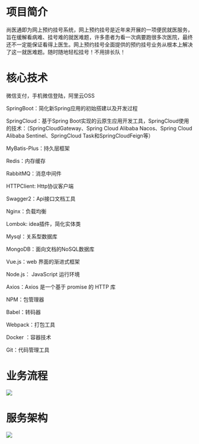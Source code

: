 # 项目简介

尚医通即为网上预约挂号系统，网上预约挂号是近年来开展的一项便民就医服务，旨在缓解看病难、挂号难的就医难题，许多患者为看一次病要跑很多次医院，最终还不一定能保证看得上医生。网上预约挂号全面提供的预约挂号业务从根本上解决了这一就医难题。随时随地轻松挂号！不用排长队！

# 核心技术

微信支付，手机微信登陆，阿里云OSS

SpringBoot：简化新Spring应用的初始搭建以及开发过程

SpringCloud：基于Spring Boot实现的云原生应用开发工具，SpringCloud使用的技术：（SpringCloudGateway、Spring Cloud Alibaba Nacos、Spring Cloud Alibaba Sentinel、SpringCloud Task和SpringCloudFeign等）

MyBatis-Plus：持久层框架

Redis：内存缓存

RabbitMQ：消息中间件

HTTPClient: Http协议客户端

Swagger2：Api接口文档工具

Nginx：负载均衡

Lombok: idea插件，简化实体类

Mysql：关系型数据库

MongoDB：面向文档的NoSQL数据库

Vue.js：web 界面的渐进式框架

Node.js： JavaScript 运行环境

Axios：Axios 是一个基于 promise 的 HTTP 库

NPM：包管理器

Babel：转码器

Webpack：打包工具

Docker	：容器技术

Git：代码管理工具

# 业务流程

![](http://cdn.xiongsihao.com/202103252355_509.png)

# 服务架构

![](http://cdn.xiongsihao.com/202103252356_952.png)